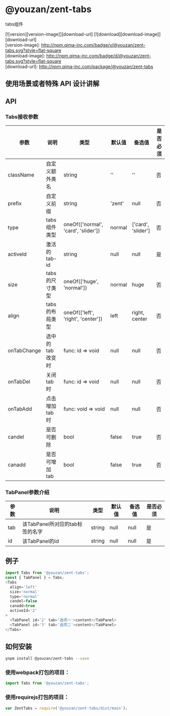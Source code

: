 # @youzan/zent-tabs

tabs组件

[![version][version-image]][download-url]
[![download][download-image]][download-url]     
[version-image]: http://npm.qima-inc.com/badge/v/@youzan/zent-tabs.svg?style=flat-square     
[download-image]: http://npm.qima-inc.com/badge/d/@youzan/zent-tabs.svg?style=flat-square     
[download-url]: http://npm.qima-inc.com/package/@youzan/zent-tabs     


## 使用场景或者特殊 API 设计讲解

## API

### Tabs接收参数
| 参数 | 说明 | 类型 | 默认值 | 备选值 | 是否必须 |
|------|------|------|--------|--------|--------|
| className | 自定义额外类名 | string | '' | '' | 否 |
| prefix | 自定义前缀 | string | 'zent' | null | 否 |
| type | tabs组件类型 | oneOf(['normal', 'card', 'slider']) | normal | ['card', 'slider'] | 否 |
| activeId | 激活的tab-id | string | null | null | 是 |
| size | tabs的尺寸类型 | oneOf(['huge', 'normal']) | normal | huge | 否 |
| align | tabs的布局类型 | oneOf(['left', 'right', 'center']) | left | right, center | 否 |
| onTabChange | 选中的tab改变时 | func: id => void | null | null | 否 |
| onTabDel | 关闭tab时 | func: id => void | null | null | 否 |
| onTabAdd | 点击增加tab时 | func: void => void | null | null | 否 |
| candel | 是否可删除 | bool | false | true | 否 |
| canadd | 是否可增加tab | bool | false | true | 否 |


### TabPanel参数介绍
| 参数 | 说明 | 类型 | 默认值 | 备选值 | 是否必须 |
|------|------|------|--------|--------|--------|
| tab | 该TabPanel所对应的tab标签的名字 | string | null | null | 是 |
| id | 该TabPanel的id | string | null | null | 是 |

## 例子

```javascript
import Tabs from '@youzan/zent-tabs';
const { TabPanel } = Tabs;
<Tabs
  align='left'
  size='normal'
  type='normal'
  candel=false
  canadd=true
  activeId='2'
>
  <TabPanel id='2' tab='选项一'>content</TabPanel>
  <TabPanel id='3' tab='选项二'>content</TabPanel>
</Tabs>

```

## 如何安装

```bash
ynpm install @youzan/zent-tabs --save
```

### 使用webpack打包的项目：

```js
import Tabs from '@youzan/zent-tabs';
```

### 使用requirejs打包的项目：
```js
var ZentTabs = require('@youzan/zent-tabs/dist/main');
```
